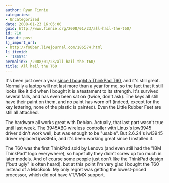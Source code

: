 ```yaml
---
author: Ryan Finnie
categories:
- Uncategorized
date: 2008-01-23 16:05:00
guid: http://www.finnie.org/2008/01/23/all-hail-the-t60/
id: 710
layout: post
lj_import_url:
- http://fo0bar.livejournal.com/186574.html
lj_itemid:
- '186574'
permalink: /2008/01/23/all-hail-the-t60/
title: All hail the T60
---
```

It's been just over a year [since I bought a ThinkPad T60](http://fo0bar.livejournal.com/169112.html), and it's still great. Normally a laptop will not last more than a year for me, so the fact that it still looks like it did when I bought it is a testament to its strength. It's survived several falls, and has even been sat on (twice, don't ask). The keys all still have their paint on them, and no paint has worn off (indeed, except for the key lettering, none of the plastic is painted). Even the Little Rubber Feet are still all attached.

The hardware all works great with Debian. Actually, that last part wasn't true until last week. The 3945ABG wireless controller with Linux's ipw3945 driver didn't work well, but was enough to be "usable". But 2.6.24's iwl3945 driver replaced ipw3945, and it's been working great since I installed it.

The T60 was the first ThinkPad sold by Lenovo (and even still had the "IBM ThinkPad" logo everywhere), so hopefully they didn't screw up too much in later models. And of course some people just don't like the ThinkPad design ("butt ugly" is often heard), but at this point I'm very glad I bought the T60 instead of a MacBook. My only regret was getting the lowest-priced processor, which did not have VT/VMX support.
